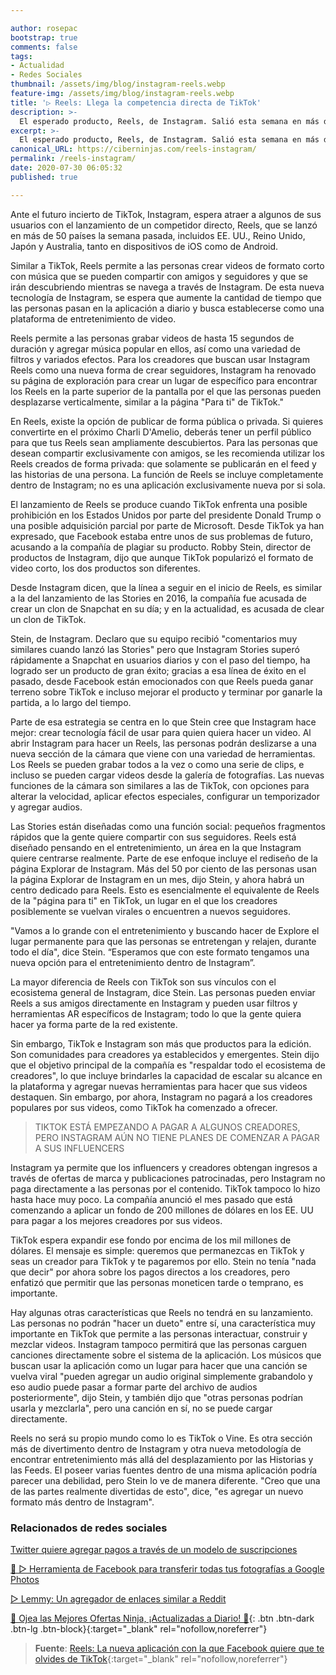 ```yaml
---

author: rosepac
bootstrap: true
comments: false
tags:
- Actualidad
- Redes Sociales
thumbnail: /assets/img/blog/instagram-reels.webp
feature-img: /assets/img/blog/instagram-reels.webp
title: '▷ Reels: Llega la competencia directa de TikTok'
description: >-
  El esperado producto, Reels, de Instagram. Salió esta semana en más de 50 países y tiene como objetivo convertirse en uno de los mayores competidores de TikTok. Instagram tendrá que convencer a la gente de que dedique menos tiempo a TikTok y más tiempo a Instagram.
excerpt: >-
  El esperado producto, Reels, de Instagram. Salió esta semana en más de 50 países y tiene como objetivo convertirse en uno de los mayores competidores de TikTok. Instagram tendrá que convencer a la gente de que dedique menos tiempo a TikTok y más tiempo a Instagram.
canonical_URL: https://ciberninjas.com/reels-instagram/
permalink: /reels-instagram/
date: 2020-07-30 06:05:32
published: true

---
```


Ante el futuro incierto de TikTok, Instagram, espera atraer a algunos de sus usuarios con el lanzamiento de un competidor directo, Reels, que se lanzó en más de 50 países la semana pasada, incluidos EE. UU., Reino Unido, Japón y Australia, tanto en dispositivos de iOS como de Android.

Similar a TikTok, Reels permite a las personas crear videos de formato corto con música que se pueden compartir con amigos y seguidores y que se irán descubriendo mientras se navega a través de Instagram. De esta nueva tecnología de Instagram, se espera que aumente la cantidad de tiempo que las personas pasan en la aplicación a diario y busca establecerse como una plataforma de entretenimiento de video.

Reels permite a las personas grabar videos de hasta 15 segundos de duración y agregar música popular en ellos, así como una variedad de filtros y variados efectos. Para los creadores que buscan usar Instagram Reels como una nueva forma de crear seguidores, Instagram ha renovado su página de exploración para crear un lugar de específico para encontrar los Reels en la parte superior de la pantalla por el que las personas pueden desplazarse verticalmente, similar a la página "Para ti" de TikTok."

En Reels, existe la opción de publicar de forma pública o privada. Si quieres convertirte en el próximo Charli D'Amelio, deberás tener un perfil público para que tus Reels sean ampliamente descubiertos. Para las personas que desean compartir exclusivamente con amigos, se les recomienda utilizar los Reels creados de forma privada: que solamente se publicarán en el feed y las historias de una persona. La función de Reels se incluye completamente dentro de Instagram; no es una aplicación exclusivamente nueva por si sola.

El lanzamiento de Reels se produce cuando TikTok enfrenta una posible prohibición en los Estados Unidos por parte del presidente Donald Trump o una posible adquisición parcial por parte de Microsoft. Desde TikTok ya han expresado, que Facebook estaba entre unos de sus problemas de futuro, acusando a la compañía de plagiar su producto. Robby Stein, director de productos de Instagram, dijo que aunque TikTok popularizó el formato de video corto, los dos productos son diferentes.

Desde Instagram dicen, que la línea a seguir en el inicio de Reels, es similar a la del lanzamiento de las Stories en 2016, la compañía fue acusada de crear un clon de Snapchat en su día; y en la actualidad, es acusada de clear un clon de TikTok.

Stein, de Instagram. Declaro que su equipo recibió "comentarios muy similares cuando lanzó las Stories" pero que Instagram Stories superó rápidamente a Snapchat en usuarios diarios y con el paso del tiempo, ha logrado ser un producto de gran éxito; gracias a esa línea de éxito en el pasado, desde Facebook están emocionados con que Reels pueda ganar terreno sobre TikTok e incluso mejorar el producto y terminar por ganarle la partida, a lo largo del tiempo.

Parte de esa estrategia se centra en lo que Stein cree que Instagram hace mejor: crear tecnología fácil de usar para quien quiera hacer un video. Al abrir Instagram para hacer un Reels, las personas podrán deslizarse a una nueva sección de la cámara que viene con una variedad de herramientas. Los Reels se pueden grabar todos a la vez o como una serie de clips, e incluso se pueden cargar videos desde la galería de fotografías. Las nuevas funciones de la cámara son similares a las de TikTok, con opciones para alterar la velocidad, aplicar efectos especiales, configurar un temporizador y agregar audios.

Las Stories están diseñadas como una función social: pequeños fragmentos rápidos que la gente quiere compartir con sus seguidores. Reels está diseñado pensando en el entretenimiento, un área en la que Instagram quiere centrarse realmente. Parte de ese enfoque incluye el rediseño de la página Explorar de Instagram. Más del 50 por ciento de las personas usan la página Explorar de Instagram en un mes, dijo Stein, y ahora habrá un centro dedicado para Reels. Esto es esencialmente el equivalente de Reels de la "página para ti" en TikTok, un lugar en el que los creadores posiblemente se vuelvan virales o encuentren a nuevos seguidores.

"Vamos a lo grande con el entretenimiento y buscando hacer de Explore el lugar permanente para que las personas se entretengan y relajen, durante todo el día", dice Stein. “Esperamos que con este formato tengamos una nueva opción para el entretenimiento dentro de Instagram”.

La mayor diferencia de Reels con TikTok son sus vínculos con el ecosistema general de Instagram, dice Stein. Las personas pueden enviar Reels a sus amigos directamente en Instagram y pueden usar filtros y herramientas AR específicos de Instagram; todo lo que la gente quiera hacer ya forma parte de la red existente.

Sin embargo, TikTok e Instagram son más que productos para la edición. Son comunidades para creadores ya establecidos y emergentes. Stein dijo que el objetivo principal de la compañía es "respaldar todo el ecosistema de creadores", lo que incluye brindarles la capacidad de escalar su alcance en la plataforma y agregar nuevas herramientas para hacer que sus videos destaquen. Sin embargo, por ahora, Instagram no pagará a los creadores populares por sus videos, como TikTok ha comenzado a ofrecer.

> TIKTOK ESTÁ EMPEZANDO A PAGAR A ALGUNOS CREADORES, PERO INSTAGRAM AÚN NO TIENE PLANES DE COMENZAR A PAGAR A SUS INFLUENCERS

Instagram ya permite que los influencers y creadores obtengan ingresos a través de ofertas de marca y publicaciones patrocinadas, pero Instagram no paga directamente a las personas por el contenido. TikTok tampoco lo hizo hasta hace muy poco. La compañía anunció el mes pasado que está comenzando a aplicar un fondo de 200 millones de dólares en los EE. UU para pagar a los mejores creadores por sus videos.

TikTok espera expandir ese fondo por encima de los mil millones de dólares. El mensaje es simple: queremos que permanezcas en TikTok y seas un creador para TikTok y te pagaremos por ello. Stein no tenía "nada que decir" por ahora sobre los pagos directos a los creadores, pero enfatizó que permitir que las personas moneticen tarde o temprano, es importante.

Hay algunas otras características que Reels no tendrá en su lanzamiento. Las personas no podrán "hacer un dueto" entre sí, una característica muy importante en TikTok que permite a las personas interactuar, construir y mezclar videos. Instagram tampoco permitirá que las personas carguen canciones directamente sobre el sistema de la aplicación. Los músicos que buscan usar la aplicación como un lugar para hacer que una canción se vuelva viral "pueden agregar un audio original simplemente grabandolo y eso audio puede pasar a formar parte del archivo de audios posteriormente", dijo Stein, y también dijo que "otras personas podrían usarla y mezclarla", pero una canción en sí, no se puede cargar directamente.

Reels no será su propio mundo como lo es TikTok o Vine. Es otra sección más de divertimento dentro de Instagram y otra nueva metodología de encontrar entretenimiento más allá del desplazamiento por las Historias y las Feeds. El poseer varias fuentes dentro de una misma aplicación podría parecer una debilidad, pero Stein lo ve de manera diferente. "Creo que una de las partes realmente divertidas de esto", dice, "es agregar un nuevo formato más dentro de Instagram".

### **Relacionados de redes sociales**

[Twitter quiere agregar pagos a través de un modelo de suscripciones](https://ciberninjas.com/twitter-quiere-agregar-suscripciones/)

[🥇 ▷ Herramienta de Facebook para transferir todas tus fotografías a Google Photos](https://ciberninjas.com/facebook-to-google-fotos/)

[▷ Lemmy: Un agregador de enlaces similar a Reddit](https://ciberninjas.com/lemmynet-red-enlaces/)

[🎁 Ojea las Mejores Ofertas Ninja, ¡Actualizadas a Diario! 🛒](https://www.amazon.es/shop/cibercursos){: .btn .btn-dark .btn-lg .btn-block}{:target="_blank" rel="nofollow,noreferrer"}

> **Fuente**: [Reels: La nueva aplicación con la que Facebook quiere que te olvides de TikTok](https://www.theverge.com/2020/8/5/21354117/instagram-reels-tiktok-vine-short-videos-stories-explore-music-effects-filters){:target="_blank" rel="nofollow,noreferrer"}